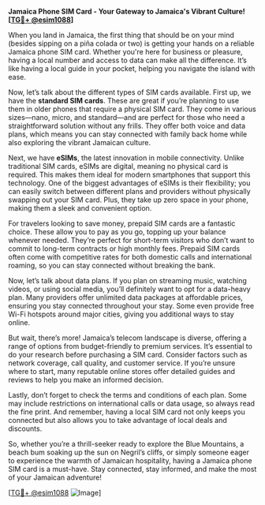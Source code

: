 **Jamaica Phone SIM Card - Your Gateway to Jamaica's Vibrant Culture! [[TG💪+ @esim1088](https://t.me/s/esim1088)]**

When you land in Jamaica, the first thing that should be on your mind (besides sipping on a piña colada or two) is getting your hands on a reliable Jamaica phone SIM card. Whether you're here for business or pleasure, having a local number and access to data can make all the difference. It’s like having a local guide in your pocket, helping you navigate the island with ease.

Now, let’s talk about the different types of SIM cards available. First up, we have the **standard SIM cards**. These are great if you’re planning to use them in older phones that require a physical SIM card. They come in various sizes—nano, micro, and standard—and are perfect for those who need a straightforward solution without any frills. They offer both voice and data plans, which means you can stay connected with family back home while also exploring the vibrant Jamaican culture.

Next, we have **eSIMs**, the latest innovation in mobile connectivity. Unlike traditional SIM cards, eSIMs are digital, meaning no physical card is required. This makes them ideal for modern smartphones that support this technology. One of the biggest advantages of eSIMs is their flexibility; you can easily switch between different plans and providers without physically swapping out your SIM card. Plus, they take up zero space in your phone, making them a sleek and convenient option.

For travelers looking to save money, prepaid SIM cards are a fantastic choice. These allow you to pay as you go, topping up your balance whenever needed. They’re perfect for short-term visitors who don’t want to commit to long-term contracts or high monthly fees. Prepaid SIM cards often come with competitive rates for both domestic calls and international roaming, so you can stay connected without breaking the bank.

Now, let’s talk about data plans. If you plan on streaming music, watching videos, or using social media, you’ll definitely want to opt for a data-heavy plan. Many providers offer unlimited data packages at affordable prices, ensuring you stay connected throughout your stay. Some even provide free Wi-Fi hotspots around major cities, giving you additional ways to stay online.

But wait, there’s more! Jamaica’s telecom landscape is diverse, offering a range of options from budget-friendly to premium services. It’s essential to do your research before purchasing a SIM card. Consider factors such as network coverage, call quality, and customer service. If you’re unsure where to start, many reputable online stores offer detailed guides and reviews to help you make an informed decision.

Lastly, don’t forget to check the terms and conditions of each plan. Some may include restrictions on international calls or data usage, so always read the fine print. And remember, having a local SIM card not only keeps you connected but also allows you to take advantage of local deals and discounts.

So, whether you’re a thrill-seeker ready to explore the Blue Mountains, a beach bum soaking up the sun on Negril’s cliffs, or simply someone eager to experience the warmth of Jamaican hospitality, having a Jamaica phone SIM card is a must-have. Stay connected, stay informed, and make the most of your Jamaican adventure!

[[TG💪+ @esim1088](https://t.me/s/esim1088) ![Image](https://i.postimg.cc/Y0z9fWf4/image.png)]
